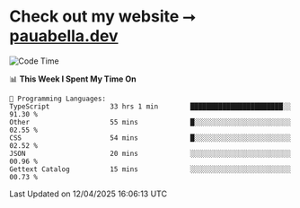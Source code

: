 # Check out my website ⭢ [pauabella.dev](https://pauabella.dev)

<!--START_SECTION:waka-->
![Code Time](http://img.shields.io/badge/Code%20Time-4%2C332%20hrs%205%20mins-blue)

📊 **This Week I Spent My Time On** 

```text
💬 Programming Languages: 
TypeScript               33 hrs 1 min        ███████████████████████░░   91.30 % 
Other                    55 mins             █░░░░░░░░░░░░░░░░░░░░░░░░   02.55 % 
CSS                      54 mins             █░░░░░░░░░░░░░░░░░░░░░░░░   02.52 % 
JSON                     20 mins             ░░░░░░░░░░░░░░░░░░░░░░░░░   00.96 % 
Gettext Catalog          15 mins             ░░░░░░░░░░░░░░░░░░░░░░░░░   00.73 % 
```


 Last Updated on 12/04/2025 16:06:13 UTC
<!--END_SECTION:waka-->
